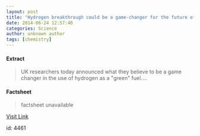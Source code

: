 ```yaml
---
layout: post
title: "Hydrogen breakthrough could be a game-changer for the future of car fuels"
date: 2014-06-24 12:57:40
categories: Science
author: unknown author
tags: [chemistry]
---
```



#### Extract
>UK researchers today announced what they believe to be a game changer in the use of hydrogen as a "green" fuel....

#### Factsheet
>factsheet unavailable

[Visit Link](http://phys.org/news322819044.html)

id:    4461


